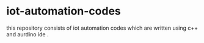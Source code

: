 # iot-automation-codes
this repository consists of iot automation codes which are written using c++ and  aurdino ide .
